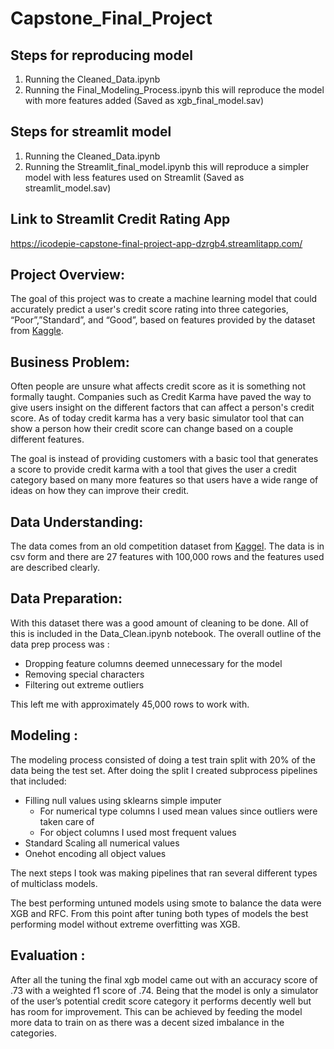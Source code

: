 # Capstone_Final_Project




## **Steps for reproducing model**

1. Running the Cleaned_Data.ipynb
2. Running the Final_Modeling_Process.ipynb this will reproduce the model with more features added (Saved as xgb_final_model.sav)

## **Steps for streamlit model**
1. Running the Cleaned_Data.ipynb
2. Running the Streamlit_final_model.ipynb this will reproduce a simpler model with less features used on Streamlit (Saved as streamlit_model.sav)

## **Link to Streamlit Credit Rating App**
https://icodepie-capstone-final-project-app-dzrgb4.streamlitapp.com/



## **Project Overview:**

The goal of this project was to create a machine learning model that could accurately predict a user's credit score rating into three categories, “Poor”,”Standard”, and “Good”, based on features provided by the dataset from [Kaggle](https://www.kaggle.com/datasets/parisrohan/credit-score-classification). 



## **Business Problem:**

Often people are unsure what affects credit score as it is something not formally taught. Companies such as Credit Karma have paved the way to give users insight on the different factors that can affect a person's credit score. As of today credit karma has a very basic simulator tool that can show a person how their credit score can change based on a couple different features. 



The goal is instead of providing customers with a basic tool that generates a score to provide credit karma with a tool that gives the user a credit category based on many more features so that users have a wide range of ideas on how they can improve their credit.


## **Data Understanding:**

The data comes from an old competition dataset from [Kaggel](https://www.kaggle.com/datasets/parisrohan/credit-score-classification). The data is in csv form and there are 27 features with 100,000 rows and the features used are described clearly. 


## **Data Preparation:**

With this dataset there was a good amount of cleaning to be done. All of this is included in the Data_Clean.ipynb notebook. The overall outline of the data prep process was :



* Dropping feature columns deemed unnecessary for the model
* Removing special characters
* Filtering out extreme outliers 

This left me with approximately 45,000 rows to work with.


## **Modeling :**

The modeling process consisted of doing a test train split with 20% of the data being the test set. After doing the split I created subprocess pipelines that included:



* Filling null values using sklearns simple imputer
    * For numerical type columns I used mean values since outliers were taken care of 
    * For object columns I used most frequent values
* Standard Scaling all numerical values 
* Onehot encoding all object values

The next steps I took was making pipelines that ran several different types of multiclass models.

The best performing untuned models using smote to balance the data were XGB and RFC. From this point after tuning both types of models the best performing model without extreme overfitting was XGB.


## **Evaluation :**

After all the tuning the final xgb model came out with an accuracy score of .73 with a weighted f1 score of .74. Being that the model is only a simulator of the user’s potential credit score category it performs decently well but has room for improvement. This can be achieved by feeding the model more data to train on as there was a decent sized imbalance in the categories.

 

	
